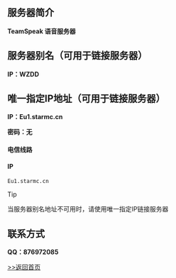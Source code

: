 ## 服务器简介

**TeamSpeak 语音服务器**  

## 服务器别名（可用于链接服务器）

**IP：WZDD**

## 唯一指定IP地址（可用于链接服务器）

**IP：Eu1.starmc.cn**

**密码：无**

<!-- tabs:start -->

#### **电信线路**

#### IP

    Eu1.starmc.cn

<!-- tabs:end -->

> [!TIP]
> 当服务器别名地址不可用时，请使用唯一指定IP链接服务器

## 联系方式

**QQ：876972085**





[>>返回首页](README)